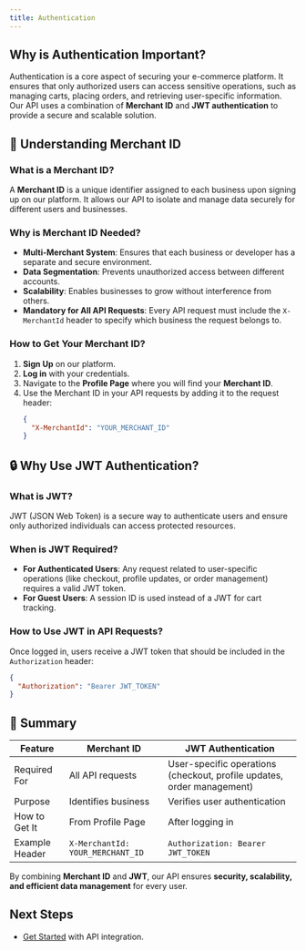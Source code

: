 ```yaml
---
title: Authentication
---
```


##  Why is Authentication Important?
Authentication is a core aspect of securing your e-commerce platform. It ensures that only authorized users can access sensitive operations, such as managing carts, placing orders, and retrieving user-specific information. Our API uses a combination of **Merchant ID** and **JWT authentication** to provide a secure and scalable solution.

## 🔑 Understanding Merchant ID
### What is a Merchant ID?
A **Merchant ID** is a unique identifier assigned to each business upon signing up on our platform. It allows our API to isolate and manage data securely for different users and businesses.

### Why is Merchant ID Needed?
- **Multi-Merchant System**: Ensures that each business or developer has a separate and secure environment.
- **Data Segmentation**: Prevents unauthorized access between different accounts.
- **Scalability**: Enables businesses to grow without interference from others.
- **Mandatory for All API Requests**: Every API request must include the `X-MerchantId` header to specify which business the request belongs to.

### How to Get Your Merchant ID?
1. **Sign Up** on our platform.
2. **Log in** with your credentials.
3. Navigate to the **Profile Page** where you will find your **Merchant ID**.
4. Use the Merchant ID in your API requests by adding it to the request header:
   ```json
   {
     "X-MerchantId": "YOUR_MERCHANT_ID"
   }
   ```

## 🔒 Why Use JWT Authentication?
### What is JWT?
JWT (JSON Web Token) is a secure way to authenticate users and ensure only authorized individuals can access protected resources.

### When is JWT Required?
- **For Authenticated Users**: Any request related to user-specific operations (like checkout, profile updates, or order management) requires a valid JWT token.
- **For Guest Users**: A session ID is used instead of a JWT for cart tracking.

### How to Use JWT in API Requests?
Once logged in, users receive a JWT token that should be included in the `Authorization` header:
```json
{
  "Authorization": "Bearer JWT_TOKEN"
}
```

## 🚀 Summary
| Feature        | Merchant ID | JWT Authentication |
|--------------|------------|---------------------|
| Required For | All API requests | User-specific operations (checkout, profile updates, order management) |
| Purpose      | Identifies business | Verifies user authentication |
| How to Get It | From Profile Page | After logging in |
| Example Header | `X-MerchantId: YOUR_MERCHANT_ID` | `Authorization: Bearer JWT_TOKEN` |

By combining **Merchant ID** and **JWT**, our API ensures **security, scalability, and efficient data management** for every user. 

##  Next Steps
- [Get Started](get-started.md) with API integration.
<!-- - Explore available [API Endpoints](api-endpoints/README.md). -->
